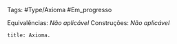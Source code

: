 Tags: #Type/Axioma #Em_progresso 

Equivalências: _Não aplicável_
Construções: _Não aplicável_

```ad-example
title: Axioma.
```
